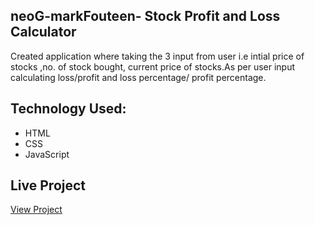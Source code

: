 ## neoG-markFouteen- Stock Profit and Loss Calculator
Created application where taking the 3 input from user i.e intial price of stocks ,no. of stock bought, current price of stocks.As per user input calculating loss/profit and loss percentage/ profit percentage.

## Technology Used:
* HTML
* CSS
* JavaScript

## Live Project
[View Project](https://stockprofitandlosscalculator-mark14.netlify.app/)

